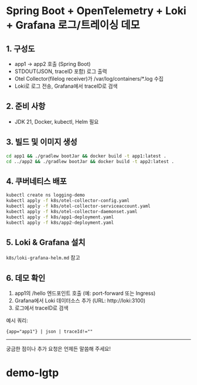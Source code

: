 # Spring Boot + OpenTelemetry + Loki + Grafana 로그/트레이싱 데모

## 1. 구성도

- app1 → app2 호출 (Spring Boot)
- STDOUT(JSON, traceID 포함) 로그 출력
- Otel Collector(filelog receiver)가 /var/log/containers/*.log 수집
- Loki로 로그 전송, Grafana에서 traceID로 검색

## 2. 준비 사항
- JDK 21, Docker, kubectl, Helm 필요

## 3. 빌드 및 이미지 생성

```bash
cd app1 && ./gradlew bootJar && docker build -t app1:latest .
cd ../app2 && ./gradlew bootJar && docker build -t app2:latest .
```

## 4. 쿠버네티스 배포

```bash
kubectl create ns logging-demo
kubectl apply -f k8s/otel-collector-config.yaml
kubectl apply -f k8s/otel-collector-serviceaccount.yaml
kubectl apply -f k8s/otel-collector-daemonset.yaml
kubectl apply -f k8s/app1-deployment.yaml
kubectl apply -f k8s/app2-deployment.yaml
```

## 5. Loki & Grafana 설치

`k8s/loki-grafana-helm.md` 참고

## 6. 데모 확인

1. app1의 /hello 엔드포인트 호출 (예: port-forward 또는 Ingress)
2. Grafana에서 Loki 데이터소스 추가 (URL: http://loki:3100)
3. 로그에서 traceID로 검색

예시 쿼리:
```
{app="app1"} | json | traceId!=""
```

---

궁금한 점이나 추가 요청은 언제든 말씀해 주세요!
# demo-lgtp
